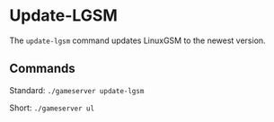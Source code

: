 # Update-LGSM

The `update-lgsm` command updates LinuxGSM to the newest version.

## Commands

Standard: `./gameserver update-lgsm`

Short: `./gameserver ul`

